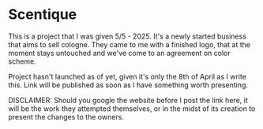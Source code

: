# Scentique

This is a project that I was given 5/5 - 2025.
It's a newly started business that aims to sell cologne.
They came to me with a finished logo, that at the moment stays untouched and we've come to an agreement on color scheme.

Project hasn't launched as of yet, given it's only the 8th of April as I write this.
Link will be published as soon as I have something worth presenting.

DISCLAIMER:
Should you google the website before I post the link here, it will be the work they attempted themselves, or in the midst of its creation to present the changes to the owners.
